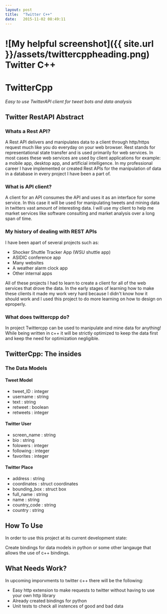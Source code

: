 ```yaml
---
layout: post
title:  "Twitter C++"
date:   2015-11-02 08:49:11
---
```

![My helpful screenshot]({{ site.url }}/assets/twittercppheading.png)
Twitter C++
=============

# TwitterCpp

*Easy to use TwitterAPI client for tweet bots and data analysis*

## Twitter RestAPI Abstract

### Whats a Rest API?
A Rest API delivers and manipulates data to a client through http/https request much like you do everyday on your web browser. Rest stands for representational state transfer and is used primarily for web services. In most cases these web services are used by client applications for example: a mobile app, desktop app, and artificial intelligence. In my professional career I have implemented or created Rest APIs for the manipulation of data in a database in every project I have been a part of.


### What is API client?
A client for an API consumes the API and uses it as an interface for some service. In this case it will be used for manipulating tweets and mining data in twitters vast amount of interesting data. I will use my client to help me market services like software consulting and market analysis over a long span of time.


### My history of dealing with REST APIs
I have been apart of several projects such as:
- Shocker Shuttle Tracker App (WSU shuttle app)
- ASIDIC conference app
- Many websites
- A weather alarm clock app
- Other internal apps

All of these projects I had to learn to create a client for all of the web services that drove the data. In the early stages of learning how to make these clients it made my work very hard because I didn't know how it should work and I used this project to do more learning on how to design on  eproperly.

### What does twittercpp do?

In project Twittercpp can be used to manipulate and mine data for anything! While being written in c++ it will be strictly optimized to keep the data first and keep the need for  optimization negligible.

## TwitterCpp:  The insides

### The Data Models

#### Tweet Model

- tweet_ID : integer
- username : string
- text : string
- retweet : boolean
- retweets : integer


#### Twitter User


- screen_name : string
- bio : string
- folowers : integer
- following : integer
- favorites : integer


#### Twitter Place


- address : string
- coordinates : struct coordinates
- bounding_box : struct box
- full_name : string
- name : string
- country_code : string
- country : string



## How To Use

 In order to use this project at its current development state:

 Create bindings for data models in python or some other langauge that allows the use of c++ bindings.

## What Needs Work?

In upcoming imporvments to twitter c++ there will be the following:
- Easy http extension to make requests to twitter without having to use your own http library
- Already created bindings for python
- Unit tests to check all instences of good and bad data
